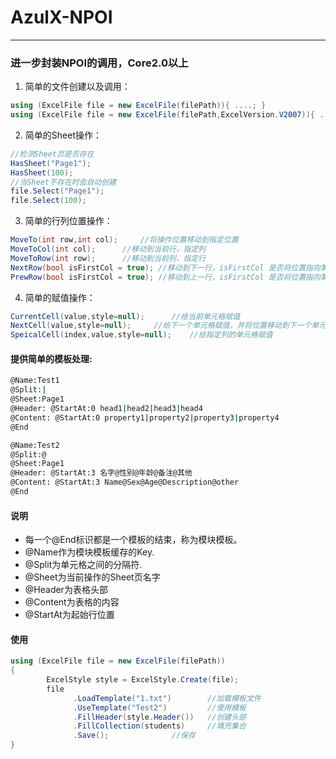# AzulX-NPOI

------

### 进一步封装NPOI的调用，Core2.0以上

1. 简单的文件创建以及调用：

```C#
using (ExcelFile file = new ExcelFile(filePath)){ ....; }
using (ExcelFile file = new ExcelFile(filePath,ExcelVersion.V2007)){ ....; }
```

2. 简单的Sheet操作：

```C#
//检测Sheet页是否存在
HasSheet("Page1");
HasSheet(100);
//当Sheet不存在时会自动创建
file.Select("Page1");
file.Select(100);
```

3. 简单的行列位置操作：

```C#
MoveTo(int row,int col);	 //将操作位置移动到指定位置
MoveToCol(int col);		 //移动到当前行，指定列
MoveToRow(int row);		 //移动到当前列，指定行
NextRow(bool isFirstCol = true); //移动到下一行，isFirstCol 是否将位置指向第一列
PrewRow(bool isFirstCol = true); //移动到上一行，isFirstCol 是否将位置指向第一列
```

4. 简单的赋值操作：

```C#
CurrentCell(value,style=null);		//给当前单元格赋值
NextCell(value,style=null);		//给下一个单元格赋值，并将位置移动到下一个单元格
SpeicalCell(index,value,style=null);	//给指定列的单元格赋值
```

#### 提供简单的模板处理:

```Bash
@Name:Test1  
@Split:|  
@Sheet:Page1  
@Header: @StartAt:0 head1|head2|head3|head4  
@Content: @StartAt:0 property1|property2|property3|property4  
@End  

@Name:Test2  
@Split:@  
@Sheet:Page1  
@Header: @StartAt:3 名字@性别@年龄@备注@其他  
@Content: @StartAt:3 Name@Sex@Age@Description@other  
@End
```
#### 说明

- 每一个@End标识都是一个模板的结束，称为模块模板。  
- @Name作为模块模板缓存的Key.  
- @Split为单元格之间的分隔符.  
- @Sheet为当前操作的Sheet页名字  
- @Header为表格头部  
- @Content为表格的内容  
- @StartAt为起始行位置

#### 使用

```C#
using (ExcelFile file = new ExcelFile(filePath))
{
        ExcelStyle style = ExcelStyle.Create(file);
        file
              .LoadTemplate("1.txt") 		//加载模板文件
              .UseTemplate("Test2")  		//使用模板
              .FillHeader(style.Header())	//创建头部
              .FillCollection(students)		//填充集合
              .Save();				//保存
}
```

#### 
